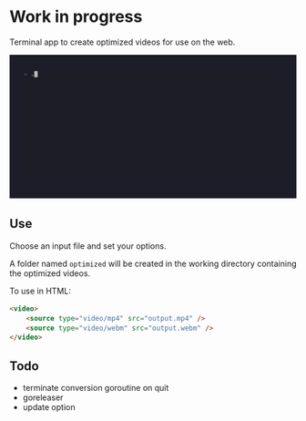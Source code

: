 # Work in progress

Terminal app to create optimized videos for use on the web.

![TUI example gif](assets/example.gif)

## Use

Choose an input file and set your options.

A folder named `optimized` will be created in the working directory containing the optimized videos.

To use in HTML:

```html
<video>
	<source type="video/mp4" src="output.mp4" />
	<source type="video/webm" src="output.webm" />
</video>
```

## Todo

- terminate conversion goroutine on quit
- goreleaser
- update option
